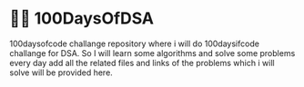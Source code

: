 # 🤘😁 100DaysOfDSA
100daysofcode challange repository where i will do 100daysifcode challange for DSA.
So I will learn some algorithms and solve some problems every day add all the related files and links of the problems which i will solve will be provided here.
